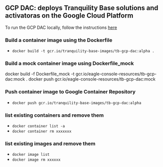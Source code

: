 ## GCP DAC: deploys Tranquility Base solutions and activatoras on the Google Cloud Platform

To run the GCP DAC locally, follow the instructions [here](https://github.com/tranquilitybase-io/tb-gcp-dac/wiki/RunServicesWithDocker) 

### Build a container image using the Dockerfile
* `docker build -t gcr.io/tranquility-base-images/tb-gcp-dac:alpha .`

### Build a mock container image using Dockerfile_mock
docker build -f Dockerfile_mock -t gcr.io/eagle-console-resources/tb-gcp-dac:mock .
docker push gcr.io/eagle-console-resources/tb-gcp-dac:mock

### Push container image to Google Container Repository
* `docker push gcr.io/tranquility-base-images/tb-gcp-dac:alpha`

### list existing containers and remove them
* `docker container list -a `
* `docker container rm xxxxxxx`

### list existing images and remove them 
* `docker image list` 
* `docker image rm xxxxxx`

